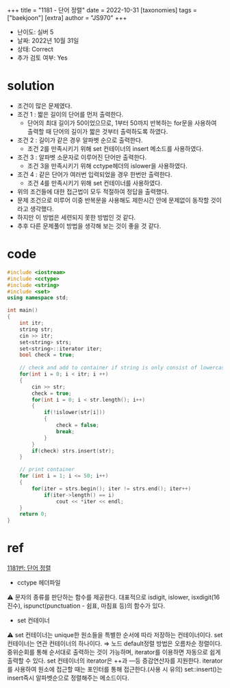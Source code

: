 +++
title = "1181 - 단어 정렬"
date = 2022-10-31
[taxonomies]
tags = ["baekjoon"]
[extra]
author = "JS970"
+++

- 난이도: 실버 5
- 날짜: 2022년 10월 31일
- 상태: Correct
- 추가 검토 여부: Yes

# solution

- 조건이 많은 문제였다.
- 조건 1 : 짧은 길이의 단어를 먼저 출력한다.
    - 단어의 최대 길이가 50이었으므로, 1부터 50까지 반복하는 for문을 사용하여 출력할 때 단어의 길이가 짧은 것부터 출력하도록 하였다.
- 조건 2 : 길이가 같은 경우 알파벳 순으로 출력한다.
    - 조건 2를 만족시키기 위해 set 컨테이너의 insert 메소드를 사용하였다.
- 조건 3 : 알파벳 소문자로 이루어진 단어만 출력한다.
    - 조건 3을 만족시키기 위해 cctype헤더의 islower을 사용하였다.
- 조건 4 : 같은 단어가 여러번 입력되었을 경우 한번만 출력한다.
    - 조건 4를 만족시키기 위해 set 컨테이너를 사용하였다.
- 위의 조건들에 대한 접근법이 모두 적절하여 정답을 출력했다.
- 문제 조건으로 미루어 이중 반복문을 사용해도 제한시간 안에 문제없이 동작할 것이라고 생각했다.
- 하지만 이 방법은 세련되지 못한 방법인 것 같다.
- 추후 다른 문제풀이 방법을 생각해 보는 것이 좋을 것 같다.

# code

```cpp
#include <iostream>
#include <cctype>
#include <string>
#include <set>
using namespace std;

int main()
{
    int itr;
    string str;
    cin >> itr;
    set<string> strs;
    set<string>::iterator iter;
    bool check = true;
    
    // check and add to container if string is only consist of lowercase alphabet
    for(int i = 0; i < itr; i ++)
    {
        cin >> str;
        check = true;
        for(int i = 0; i < str.length(); i++)
        {
            if(!islower(str[i]))
            {
                check = false;
                break;
            }
        }
        if(check) strs.insert(str);
    }

    // print container
    for (int i = 1; i <= 50; i++)
    {
        for(iter = strs.begin(); iter != strs.end(); iter++)
            if(iter->length() == i)
                cout << *iter << endl;
    }
    return 0;
}
```

# ref
[1181번: 단어 정렬](https://www.acmicpc.net/problem/1181)

- cctype 헤더파일

<aside>
⚠️ 문자의 종류를 판단하는 함수를 제공한다.
대표적으로 isdigit, islower, isxdigit(16진수), ispunct(punctuation - 쉼표, 마침표 등)의 함수가 있다.

</aside>

- set 컨테이너

<aside>
⚠️ set 컨테이너는 unique한 원소들을 특별한 순서에 따라 저장하는 컨테이너이다.
set 컨테이너는 연관 컨테이너의 하나이다. ⇒ 노드
default정렬 방법은 오름차순 정렬이다.
중위순회를 통해 순서대로 출력하는 것이 가능하며, iterator를 이용하면 자동으로 쉽게 출력할 수 있다.
set 컨테이너의 iterator은 ++과 —등 증감연산자를 지원한다.
iterator를 사용하여 원소에 접근할 때는 포인터를 통해 접근한다.(사용 시 유의)
set::insert()는 insert즉시 알파벳순으로 정렬해주는 메소드이다.

</aside>
